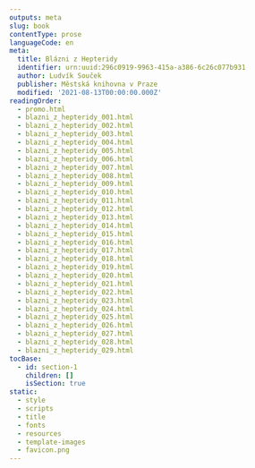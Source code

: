 ```yaml
---
outputs: meta
slug: book
contentType: prose
languageCode: en
meta:
  title: Blázni z Hepteridy
  identifier: urn:uuid:296c0919-9963-415a-a386-6c26c077b931
  author: Ludvík Souček
  publisher: Městská knihovna v Praze
  modified: '2021-08-13T00:00:00.000Z'
readingOrder:
  - promo.html
  - blazni_z_hepteridy_001.html
  - blazni_z_hepteridy_002.html
  - blazni_z_hepteridy_003.html
  - blazni_z_hepteridy_004.html
  - blazni_z_hepteridy_005.html
  - blazni_z_hepteridy_006.html
  - blazni_z_hepteridy_007.html
  - blazni_z_hepteridy_008.html
  - blazni_z_hepteridy_009.html
  - blazni_z_hepteridy_010.html
  - blazni_z_hepteridy_011.html
  - blazni_z_hepteridy_012.html
  - blazni_z_hepteridy_013.html
  - blazni_z_hepteridy_014.html
  - blazni_z_hepteridy_015.html
  - blazni_z_hepteridy_016.html
  - blazni_z_hepteridy_017.html
  - blazni_z_hepteridy_018.html
  - blazni_z_hepteridy_019.html
  - blazni_z_hepteridy_020.html
  - blazni_z_hepteridy_021.html
  - blazni_z_hepteridy_022.html
  - blazni_z_hepteridy_023.html
  - blazni_z_hepteridy_024.html
  - blazni_z_hepteridy_025.html
  - blazni_z_hepteridy_026.html
  - blazni_z_hepteridy_027.html
  - blazni_z_hepteridy_028.html
  - blazni_z_hepteridy_029.html
tocBase:
  - id: section-1
    children: []
    isSection: true
static:
  - style
  - scripts
  - title
  - fonts
  - resources
  - template-images
  - favicon.png
---
```

